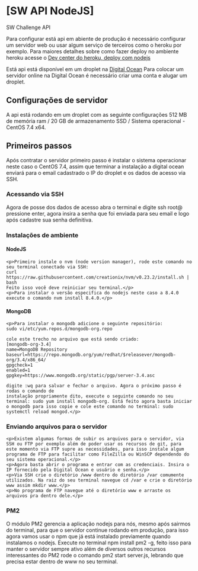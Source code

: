 # [SW API NodeJS]
SW Challenge API

Para configurar está api em abiente de produção é necessário configurar um servidor web
ou usar algum serviço de terceiros como o heroku por exemplo. Para maiores detalhes sobre
como fazer deploy no ambiente heroku acesse o [Dev center do heroku, deploy com nodejs](https://devcenter.heroku.com/articles/getting-started-with-nodejs#set-up)

Está api está disponível em um droplet na [Digital Ocean](https://www.digitalocean.com)
Para colocar um servidor online na Digital Ocean é necessário criar uma conta e alugar um droplet.

## Configurações de servidor 

A api está rodando em um droplet com as seguinte configurações 512 MB de memória ram / 20 GB de armazenamento SSD / Sistema operacional - CentOS 7.4 x64.


## Primeiros passos

Após contratar o servidor primeiro passo é instalar o sistema operacionar neste caso o
CentOS 7.4, assim que terminar a instalação a digital ocean enviará para o email cadastrado o IP do droplet e os dados de acesso via SSH.

### Acessando via SSH

Agora de posse dos dados de acesso abra o terminal e digite ssh root@<IP> pressione enter, 
agora insira a senha que foi enviada para seu email e logo após cadastre sua senha definitiva.

### Instalações de ambiente

#### NodeJS

    <p>Primeiro instale o nvm (node version manager), rode este comando no seu terminal conectado via SSH: 
    curl https://raw.githubusercontent.com/creationix/nvm/v0.23.2/install.sh | bash 
    Feito isso você deve reiniciar seu terminal.</p> 
    <p>Para instalar o versão especifica do nodejs neste caso a 8.4.0 execute o comando nvm install 8.4.0.</p>

#### MongoDB

    <p>Para instalar o mongodb adicione o seguinte repositório:
    sudo vi/etc/yum.repos.d/mongodb-org.repo 

    cole este trecho no arquivo que está sendo criado:
    [mongodb-org-3.4]
    name=MongoDB Repository
    baseurl=https://repo.mongodb.org/yum/redhat/$releasever/mongodb-org/3.4/x86_64/
    gpgcheck=1
    enabled=1
    gpgkey=https://www.mongodb.org/static/pgp/server-3.4.asc

    digite :wq para salvar e fechar o arquivo. Agora o próximo passo é rodas o comando de 
    instalação propriamente dito, execute o seguinte comando no seu terminal: sudo yum install mongodb-org. Está feito agora basta iniciar o mongodb para isso copie e cole este comando no terminal: sudo systemctl reload mongod.</p>

### Enviando arquivos para o servidor

    <p>Existem algumas formas de subir os arquivos para o servidor, via SSH ou FTP por exemplo além de poder usar os recursos de git, para este momento via FTP supre as necessidades, para isso instale algum programa de FTP para facilitar como FileZilla ou WinSCP dependendo do seu sistema operacional.</p> 
    <p>Agora basta abrir o programa e entrar com as credenciais. Insira o IP fornecido pela Digital Ocean e usuário e senha.</p> 
    <p>Via SSH crie o diretório /www dentro do diretório /var comumente utilizados. Na raiz do seu terminal navegue cd /var e crie o diretório www assim mkdir www.</p> 
    <p>No programa de FTP navegue até o diretório www e arraste os arquivos pra dentro dele.</p>  

### PM2

   <p> O módulo PM2 gerencia a aplicação nodejs para nós, mesmo após sairmos do terminal, para que o servidor continue rodando em produção, para isso agora vamos usar o npm que já está instalado previamente quando instalamos o nodejs. Execute no terminal npm install pm2 -g, feito isso para manter o servidor sempre ativo além de diversos outros recursos interessantes do PM2 rode o comando pm2 start server.js, lebrando que precisa estar dentro de www no seu terminal.</p>
